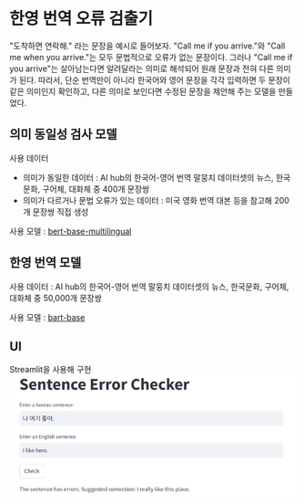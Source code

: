 # 한영 번역 오류 검출기
"도착하면 연락해." 라는 문장을 예시로 들어보자. "Call me if you arrive."와 "Call me when you arrive."는 모두 문법적으로 오류가 없는 문장이다. 그러나 "Call me if you arrive"는 살아남는다면 알려달라는 의미로 해석되어 원래 문장과 전혀 다른 의미가 된다. 따라서, 단순 번역만이 아니라 한국어와 영어 문장을 각각 입력하면 두 문장이 같은 의미인지 확인하고, 다른 의미로 보인다면 수정된 문장을 제안해 주는 모델을 만들었다.

## 의미 동일성 검사 모델
사용 데이터
- 의미가 동일한 데이터 : AI hub의 한국어-영어 번역 말뭉치 데이터셋의 뉴스, 한국문화, 구어체, 대화체 중 400개 문장쌍
- 의미가 다르거나 문법 오류가 있는 데이터 : 미국 영화 번역 대본 등을 참고해 200개 문장쌍 직접 생성

사용 모델 : [bert-base-multilingual](https://huggingface.co/google-bert/bert-base-multilingual-cased)

## 한영 번역 모델
사용 데이터 : AI hub의 한국어-영어 번역 말뭉치 데이터셋의 뉴스, 한국문화, 구어체, 대화체 중 50,000개 문장쌍

사용 모델 : [bart-base](https://huggingface.co/facebook/bart-base)

## UI
Streamlit을 사용해 구현
![UI image](image.png)